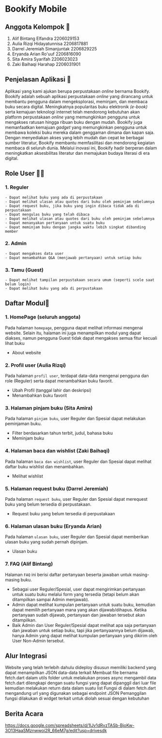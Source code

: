 # Bookify Mobile

## Anggota Kelompok 👥
1. Alif Bintang Elfandra 2206029153
2. Aulia Rizqi Hidayatunnisa 2206817881
3. Darrel Jeremiah Simanjuntak 2206829225
4. Eryanda Arian Ro'uuf 2206816090
5. Sita Amira Syarifah 2206023023
6. Zaki Baihaqi Harahap 2206031901

## Penjelasan Aplikasi 📱
Aplikasi yang kami ajukan berupa perpustakaan _online_ bernama Bookify. Bookify adalah sebuah aplikasi perpustakaan _online_ yang dirancang untuk membantu pengguna dalam mengeksplorasi, meminjam, dan membaca buku secara digital. Meningkatnya popularitas buku elektronik _(e-book)_ serta kemajuan teknologi internet telah mendorong kebutuhan akan platform perpustakaan _online_ yang memungkinkan pengguna untuk mengakses ratusan hingga ribuan buku dengan mudah. Bookify juga memanfaatkan kemajuan _gadget_ yang memungkinkan pengguna untuk membawa koleksi buku mereka dalam genggaman dimana dan kapan saja. Dengan menyediakan akses yang lebih mudah dan cepat ke berbagai sumber literatur, Bookify membantu memfasilitasi dan mendorong kegiatan membaca di seluruh dunia. Melalui inovasi ini, Bookify hadir berperan dalam meningkatkan aksesbilitas literatur dan memajukan budaya literasi di era digital. 

## Role User 🧑‍💻
### 1. Reguler
    - Dapat melihat buku yang ada di perpustakaan
    - Dapat melihat ulasan atau quotes dari buku oleh peminjam sebelumnya
    - Dapat request buku, jika buku yang ingin dibaca tidak ada di perpustakaan
    - Dapat mengulas buku yang telah dibaca
    - Dapat melihat ulasan atau quotes dari buku oleh peminjam sebelumnya
    - Dapat menanyakan pertanyaan untuk suatu buku
    - Dapat meminjam buku dengan jangka waktu lebih singkat dibanding member

### 2. Admin
    - Dapat mengakses data user
    - Dapat menambahkan Q&A (menjawab pertanyaan) untuk setiap buku

### 3. Tamu (Guest)
    - Dapat melihat tampilan perpustakaan secara umum (seperti scele saat belum login)
    - Dapat melihat buku yang ada di perpustakaan

## Daftar Modul📝
### 1. **HomePage** (seluruh anggota)
Pada halaman `homepage`, pengguna dapat melihat informasi mengenai website. Selain itu, halaman ini juga menampilkan modul yang dapat diakses, namun pengguna Guest tidak dapat mengakses semua fitur kecuali lihat buku
- About website

### 2. **Profil user** (Aulia Rizqi)
Pada halaman `profil user`, terdapat data-data mengenai pengguna dan role (Reguler) serta dapat menambahkan buku favorit.
- Ubah Profil (tanggal lahir dan deskripsi)
- Menambahkan buku favorit

### 3. **Halaman pinjam buku** (Sita Amira)
Pada halaman `pinjam buku`, user Reguler dan Spesial dapat melakukan peminjaman buku.
- Filter berdasarkan tahun terbit, judul, bahasa buku
- Meminjam buku

### 4. **Halaman baca dan wishlist** (Zaki Baihaqi)
Pada halaman `baca dan wishlist`, user Reguler dan Spesial dapat melihat daftar buku wishlist dan menambahkan.
- Melihat wishlist

### 5. **Halaman request buku** (Darrel Jeremiah)
Pada halaman `request buku`, user Reguler dan Spesial dapat merequest buku yang belum tersedia di perpustakaan.
- Request buku yang belum tersedia di perpustakaan

### 6. **Halaman ulasan buku** (Eryanda Arian)
Pada halaman `ulasan buku`, user Reguler dan Spesial dapat memberikan ulasan buku yang sudah pernah dipinjam.
- Ulasan buku

### 7. **FAQ** (Alif Bintang)
Halaman `FAQ` ini berisi daftar pertanyaan beserta jawaban untuk masing-masing buku. 
- Sebagai user Reguler/Spesial, user dapat mengirimkan pertanyaan untuk suatu buku melalui form yang tersedia (tetapi belum akan ditampilkan sampai Admin menjawab). 
- Admin dapat melihat kumpulan pertanyaan untuk suatu buku, kemudian dapat memilih pertanyaan mana yang akan dijawab/dihapus. Ketika pertanyaan sudah dijawab, pertanyaan dan jawaban tersebut akan ditampilkan. 
- Baik Admin dan User Reguler/Spesial dapat melihat apa saja pertanyaan dan jawaban untuk setiap buku, tapi jika pertanyaannya belum dijawab, hanya Admin yang dapat melihat kumpulan pertanyaan yang dikirim oleh User Non-Admin tersebut.

## Alur Integrasi
Website yang telah terlebih dahulu dideploy disusun memiliki backend yang dapat menampilkan JSON data-data terkait
Membuat file bernama fetch.dart dalam utils folder untuk melakukan proses async mengambil data
fetch.dart dilengkapi dengan suatu fungsi yang dapat dipanggil dari luar file kemudian melakukan return data dalam suatu list
Fungsi di dalam fetch.dart mengandung url yang digunakan sebagai endpoint JSON
Pemanggilan fungsi dilakukan di widget terkait untuk diolah sesuai dengan kebutuhan

## Berita Acara
https://docs.google.com/spreadsheets/d/1lJv1dRvzTASb-BjoKw-3O13HaaSMznwwoi2R_66eM7g/edit?usp=drivesdk



